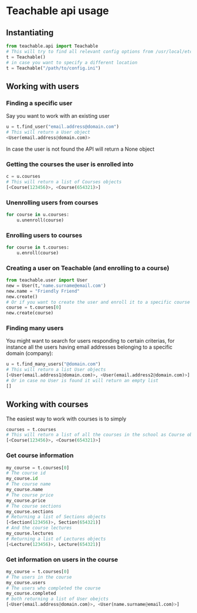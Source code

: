 # Teachable api usage

## Instantiating
```python
from teachable.api import Teachable
# This will try to find all relevant config options from /usr/local/etc/config.ini
t = Teachable()
# in case you want to specify a different location
t = Teachable("/path/to/config.ini")
```
## Working with users

### Finding a specific user
Say you want to work with an existing user 
```python
u = t.find_user("email.address@domain.com")
# This will return a User object
<User(email.address@domain.com)>
```
In case the user is not found the API will return a None object

### Getting the courses the user is enrolled into
```python
c = u.courses
# This will return a list of Courses objects
[<Course(123456)>, <Course(654321)>]
```
### Unenrolling users from courses
```python
for course in u.courses:
    u.unenroll(course)
```

### Enrolling users to courses
```python
for course in t.courses:
    u.enroll(course)
```

### Creating a user on Teachable (and enrolling to a course)
```python
from teachable.user import User
new = User(t,'name.surname@email.com')
new.name = "Friendly Friend"
new.create()
# Or if you want to create the user and enroll it to a specific course
course = t.courses[0]
new.create(course)
```

### Finding many users
You might want to search for users responding to certain criterias, for instance all the users having email addresses belonging to a specific domain (company):

```python
u = t.find_many_users("@domain.com")
# This will return a list User objects
[<User(email.address1@domain.com)>, <User(email.address2@domain.com)>]
# Or in case no User is found it will return an empty list
[]
```

## Working with courses

The easiest way to work with courses is to simply
```python
courses = t.courses
# This will return a list of all the courses in the school as Course objects
[<Course(123456)>, <Course(654321)>]
```

### Get course information
```python
my_course = t.courses[0]
# The course id
my_course.id
# The course name
my_course.name
# The course price
my_course.price
# The course sections
my_course.sections
# Returning a list of Sections objects
[<Section(123456)>, Section(654321)]
# And the course lectures
my_course.lectures
# Returning a list of Lectures objects
[<Lecture(123456)>, Lecture(654321)]
```

### Get information on users in the course
```python
my_course = t.courses[0]
# The users in the course
my_course.users
# The users who completed the course
my_course.completed
# both returning a list of User obejcts 
[<User(email.address@domain.com)>, <User(name.surname@email.com)>]
```



    